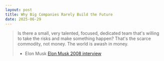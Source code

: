 ```yaml
---
layout: post
title: Why Big Companies Rarely Build the Future
date: 2025-06-29
---
```

> Is there a small, very talented, focused, dedicated team that's willing to take the risks and make something happen? That's the scarce commodity, not money. The world is awash in money.
>
> - Elon Musk
[Elon Musk 2008 interview](https://www.youtube.com/watch?v=0ygRqjBQAUk)

